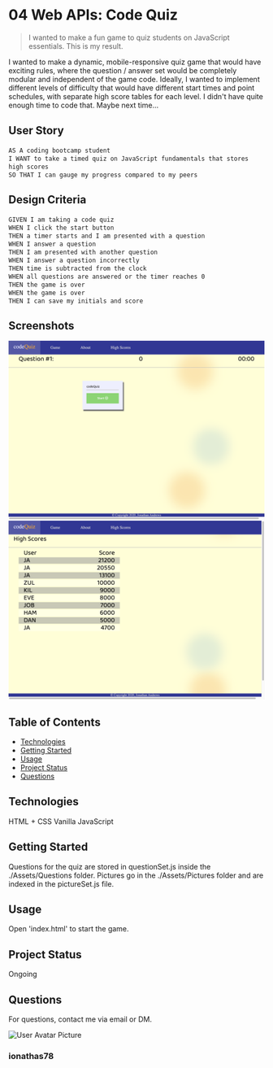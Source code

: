 # 04 Web APIs: Code Quiz

> I wanted to make a fun game to quiz students on JavaScript essentials.
> This is my result.

I wanted to make a dynamic, mobile-responsive quiz game that would have exciting rules, where the 
question / answer set would be completely modular and independent of the game code. Ideally, I 
wanted to implement different levels of difficulty that would have different start times and 
point schedules, with separate high score tables for each level. I didn't have quite enough time 
to code that. Maybe next time...

## User Story

```
AS A coding bootcamp student
I WANT to take a timed quiz on JavaScript fundamentals that stores high scores
SO THAT I can gauge my progress compared to my peers
```

## Design Criteria

```
GIVEN I am taking a code quiz
WHEN I click the start button
THEN a timer starts and I am presented with a question
WHEN I answer a question
THEN I am presented with another question
WHEN I answer a question incorrectly
THEN time is subtracted from the clock
WHEN all questions are answered or the timer reaches 0
THEN the game is over
WHEN the game is over
THEN I can save my initials and score
```

## Screenshots

![Main page](./Assets/Pictures/index_screenshot.png)
![High Scores page](./Assets/Pictures/highscore_screenshot.png)

## Table of Contents
* [Technologies](#Technologies)
* [Getting Started](#Getting)
* [Usage](#Usage)
* [Project Status](#Project)
* [Questions](#Questions)

## Technologies
HTML + CSS
Vanilla JavaScript

## Getting Started
Questions for the quiz are stored in questionSet.js inside the ./Assets/Questions folder.
Pictures go in the ./Assets/Pictures folder and are indexed in the pictureSet.js file.

## Usage
Open 'index.html' to start the game.

## Project Status
Ongoing

## Questions
For questions, contact me via email or DM.

![User Avatar Picture](https://avatars1.githubusercontent.com/u/61706660?v=4)
### ionathas78
